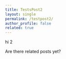 ```yaml
---
title: TestsPost2
layout: single
permalink: /testpost2/
author_profile: false
related: true
---
```

hi 2

Are there related posts yet?